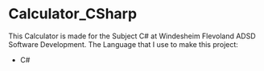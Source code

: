 # Calculator_CSharp

This Calculator is made for the Subject C# at Windesheim Flevoland ADSD Software Development. The Language that I use to make this project:

- C#
